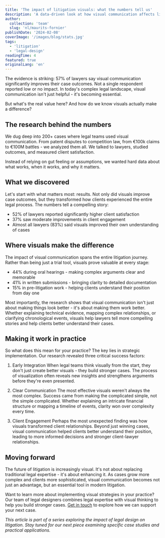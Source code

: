 ```yaml
---
title: 'The impact of litigation visuals: what the numbers tell us'
description: 'A data-driven look at how visual communication affects litigation outcomes and client satisfaction, based on research across 200+ cases'
author:
  collection: 'team'
  slug: 'nl/maurits-fornier'
publishDate: '2024-02-08'
coverImage: '/images/blog/stats.jpg'
tags:
  - 'litigation'
  - 'legal-design'
readingTime: 4
featured: true
originalLang: 'en'
---
```


The evidence is striking: 57% of lawyers say visual communication significantly improves their case outcomes. Not a single respondent reported low or no impact. In today's complex legal landscape, visual communication isn't just helpful - it's becoming essential.

But what's the real value here? And how do we know visuals actually make a difference?

## The research behind the numbers

We dug deep into 200+ cases where legal teams used visual communication. From patent disputes to competition law, from €100k claims to €100M battles - we analyzed them all. We talked to lawyers, studied outcomes, and measured client satisfaction.

Instead of relying on gut feeling or assumptions, we wanted hard data about what works, when it works, and why it matters.

## What we discovered

Let's start with what matters most: results. Not only did visuals improve case outcomes, but they transformed how clients experienced the entire legal process. The numbers tell a compelling story:

- 52% of lawyers reported significantly higher client satisfaction
- 37% saw moderate improvements in client engagement
- Almost all lawyers (83%) said visuals improved their own understanding of cases

## Where visuals make the difference

The impact of visual communication spans the entire litigation journey. Rather than being just a trial tool, visuals prove valuable at every stage:

- 44% during oral hearings - making complex arguments clear and memorable
- 41% in written submissions - bringing clarity to detailed documentation
- 15% in pre-litigation work - helping clients understand their position from day one

Most importantly, the research shows that visual communication isn't just about making things look better - it's about making them work better. Whether explaining technical evidence, mapping complex relationships, or clarifying chronological events, visuals help lawyers tell more compelling stories and help clients better understand their cases.

## Making it work in practice

So what does this mean for your practice? The key lies in strategic implementation. Our research revealed three critical success factors:

1. Early Integration
   When legal teams think visually from the start, they don't just create better visuals - they build stronger cases. The process of visualization often reveals new insights and strengthens arguments before they're even presented.

2. Clear Communication
   The most effective visuals weren't always the most complex. Success came from making the complicated simple, not the simple complicated. Whether explaining an intricate financial structure or mapping a timeline of events, clarity won over complexity every time.

3. Client Engagement
   Perhaps the most unexpected finding was how visuals transformed client relationships. Beyond just winning cases, visual communication helped clients better understand their position, leading to more informed decisions and stronger client-lawyer relationships.

## Moving forward

The future of litigation is increasingly visual. It's not about replacing traditional legal expertise - it's about enhancing it. As cases grow more complex and clients more sophisticated, visual communication becomes not just an advantage, but an essential tool in modern litigation.

Want to learn more about implementing visual strategies in your practice? Our team of legal designers combines legal expertise with visual thinking to help you build stronger cases. [Get in touch](/en/contact) to explore how we can support your next case.

_This article is part of a series exploring the impact of legal design on litigation. Stay tuned for our next piece examining specific case studies and practical applications._
